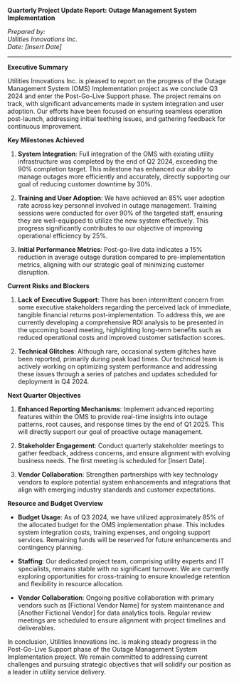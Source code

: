 **Quarterly Project Update Report: Outage Management System Implementation**

*Prepared by:*  
*Utilities Innovations Inc.*  
*Date: [Insert Date]*

---

**Executive Summary**

Utilities Innovations Inc. is pleased to report on the progress of the Outage Management System (OMS) Implementation project as we conclude Q3 2024 and enter the Post-Go-Live Support phase. The project remains on track, with significant advancements made in system integration and user adoption. Our efforts have been focused on ensuring seamless operation post-launch, addressing initial teething issues, and gathering feedback for continuous improvement.

**Key Milestones Achieved**

1. **System Integration**: Full integration of the OMS with existing utility infrastructure was completed by the end of Q2 2024, exceeding the 90% completion target. This milestone has enhanced our ability to manage outages more efficiently and accurately, directly supporting our goal of reducing customer downtime by 30%.

2. **Training and User Adoption**: We have achieved an 85% user adoption rate across key personnel involved in outage management. Training sessions were conducted for over 90% of the targeted staff, ensuring they are well-equipped to utilize the new system effectively. This progress significantly contributes to our objective of improving operational efficiency by 25%.

3. **Initial Performance Metrics**: Post-go-live data indicates a 15% reduction in average outage duration compared to pre-implementation metrics, aligning with our strategic goal of minimizing customer disruption.

**Current Risks and Blockers**

1. **Lack of Executive Support**: There has been intermittent concern from some executive stakeholders regarding the perceived lack of immediate, tangible financial returns post-implementation. To address this, we are currently developing a comprehensive ROI analysis to be presented in the upcoming board meeting, highlighting long-term benefits such as reduced operational costs and improved customer satisfaction scores.

2. **Technical Glitches**: Although rare, occasional system glitches have been reported, primarily during peak load times. Our technical team is actively working on optimizing system performance and addressing these issues through a series of patches and updates scheduled for deployment in Q4 2024.

**Next Quarter Objectives**

1. **Enhanced Reporting Mechanisms**: Implement advanced reporting features within the OMS to provide real-time insights into outage patterns, root causes, and response times by the end of Q1 2025. This will directly support our goal of proactive outage management.

2. **Stakeholder Engagement**: Conduct quarterly stakeholder meetings to gather feedback, address concerns, and ensure alignment with evolving business needs. The first meeting is scheduled for [Insert Date].

3. **Vendor Collaboration**: Strengthen partnerships with key technology vendors to explore potential system enhancements and integrations that align with emerging industry standards and customer expectations.

**Resource and Budget Overview**

- **Budget Usage**: As of Q3 2024, we have utilized approximately 85% of the allocated budget for the OMS implementation phase. This includes system integration costs, training expenses, and ongoing support services. Remaining funds will be reserved for future enhancements and contingency planning.

- **Staffing**: Our dedicated project team, comprising utility experts and IT specialists, remains stable with no significant turnover. We are currently exploring opportunities for cross-training to ensure knowledge retention and flexibility in resource allocation.

- **Vendor Collaboration**: Ongoing positive collaboration with primary vendors such as [Fictional Vendor Name] for system maintenance and [Another Fictional Vendor] for data analytics tools. Regular review meetings are scheduled to ensure alignment with project timelines and deliverables.

In conclusion, Utilities Innovations Inc. is making steady progress in the Post-Go-Live Support phase of the Outage Management System Implementation project. We remain committed to addressing current challenges and pursuing strategic objectives that will solidify our position as a leader in utility service delivery.